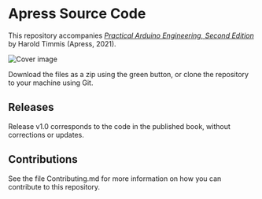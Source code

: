 # Apress Source Code

This repository accompanies [*Practical Arduino Engineering, Second Edition*](https://link.springer.com/book/10.1007/978-1-4842-6852-0) by Harold Timmis (Apress, 2021).

[comment]: #cover
![Cover image](978-1-4842-6852-0.jpg)

Download the files as a zip using the green button, or clone the repository to your machine using Git.

## Releases

Release v1.0 corresponds to the code in the published book, without corrections or updates.

## Contributions

See the file Contributing.md for more information on how you can contribute to this repository.